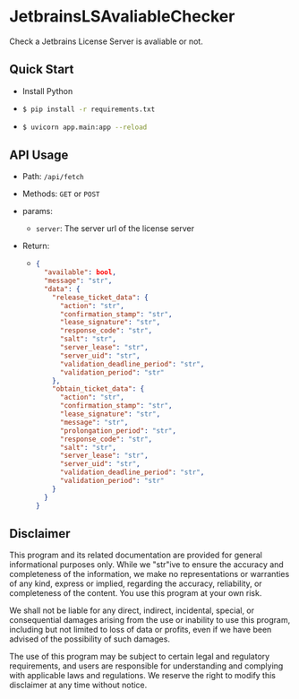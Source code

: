 # JetbrainsLSAvaliableChecker

Check a Jetbrains License Server is avaliable or not.

## Quick Start

- Install Python

- ```bash
  $ pip install -r requirements.txt
  ```

- ```bash
  $ uvicorn app.main:app --reload
  ```

## API Usage

- Path: `/api/fetch`

- Methods: `GET` or `POST`

- params:

  - `server`: The server url of the license server

- Return:

  - ```json
    {
      "available": bool,
      "message": "str",
      "data": {
        "release_ticket_data": {
          "action": "str",
          "confirmation_stamp": "str",
          "lease_signature": "str",
          "response_code": "str",
          "salt": "str",
          "server_lease": "str",
          "server_uid": "str",
          "validation_deadline_period": "str",
          "validation_period": "str"
        },
        "obtain_ticket_data": {
          "action": "str",
          "confirmation_stamp": "str",
          "lease_signature": "str",
          "message": "str",
          "prolongation_period": "str",
          "response_code": "str",
          "salt": "str",
          "server_lease": "str",
          "server_uid": "str",
          "validation_deadline_period": "str",
          "validation_period": "str"
        }
      }
    }
    ```

## Disclaimer

This program and its related documentation are provided for general informational purposes only. While we "str"ive to ensure the accuracy and completeness of the information, we make no representations or warranties of any kind, express or implied, regarding the accuracy, reliability, or completeness of the content. You use this program at your own risk.

We shall not be liable for any direct, indirect, incidental, special, or consequential damages arising from the use or inability to use this program, including but not limited to loss of data or profits, even if we have been advised of the possibility of such damages.

The use of this program may be subject to certain legal and regulatory requirements, and users are responsible for understanding and complying with applicable laws and regulations. We reserve the right to modify this disclaimer at any time without notice.
